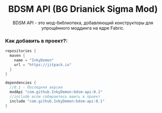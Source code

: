 <h1 align="center">BDSM API (BG Drianick Sigma Mod)</h1>
<p align="center">BDSM API - это мод-библиотека, добавляющий конструкторы для упрощённого моддинга на ядре Fabric.</p>
<h3>Как добавить в проект?:</h3>

```gradle
repositories {
  maven {
    name = "InkyDemon"
    url = "https://jitpack.io" 
  }
}

dependencies {
  //0.1 - Последняя версия
  modApi "com.github.InkyDemon:bdsm-api:0.1"
  //include если собираетесь вшить в проект
  include "com.github.InkyDemon:bdsm-api:0.1"
}
```
